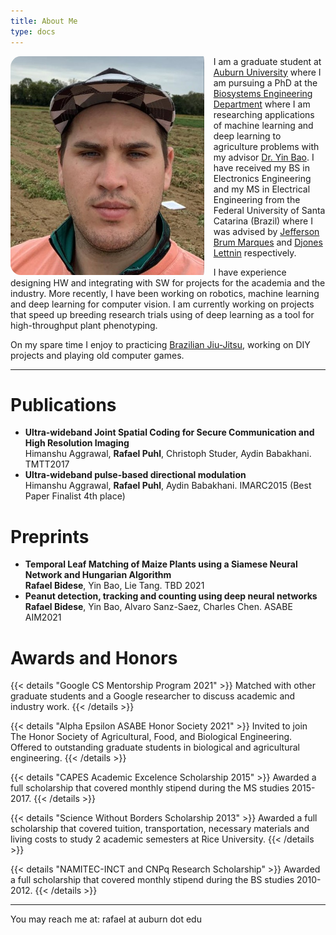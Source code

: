 ```yaml
---
title: About Me
type: docs
---
```


<img src="rafael.jpeg" style="border-radius: 5%; float: left; padding-right: 15px; height: 350px">

I am a graduate student at <a href="/">Auburn University</a> where I am pursuing a PhD at the <a href="/">Biosystems Engineering Department</a> where I am researching applications of machine learning and deep learning to agriculture problems with my advisor <a href="/">Dr. Yin Bao</a>. I have received my BS in Electronics Engineering and my MS in Electrical Engineering from the Federal University of Santa Catarina (Brazil) where I was advised by <a href="/">Jefferson Brum Marques</a> and <a href="/">Djones Lettnin</a> respectively.

I have experience designing HW and integrating with SW for projects for the academia and the industry. More recently, I have been working on robotics, machine learning and deep learning for computer vision. I am currently working on projects that speed up breeding research trials using of deep learning as a tool for high-throughput plant phenotyping.

On my spare time I enjoy to practicing <a href="/">Brazilian Jiu-Jitsu</a>, working on DIY projects and playing old computer games.

---

# Publications
- **Ultra-wideband Joint Spatial Coding for Secure Communication and High Resolution Imaging**\
Himanshu Aggrawal, **Rafael Puhl**, Christoph Studer, Aydin Babakhani. TMTT2017
- **Ultra-wideband pulse-based directional modulation**\
Himanshu Aggrawal, **Rafael Puhl**, Aydin Babakhani. IMARC2015 (Best Paper Finalist 4th place)

# Preprints
- **Temporal Leaf Matching of Maize Plants using a Siamese Neural Network and Hungarian Algorithm**\
**Rafael Bidese**, Yin Bao, Lie Tang. TBD 2021
- **Peanut detection, tracking and counting using deep neural networks**\
**Rafael Bidese**, Yin Bao, Alvaro Sanz-Saez, Charles Chen. ASABE AIM2021


# Awards and Honors

{{< details "Google CS Mentorship Program 2021" >}}
Matched with other graduate students and a Google researcher to discuss academic and industry work.
{{< /details >}}

{{< details "Alpha Epsilon ASABE Honor Society 2021" >}}
Invited to join The Honor Society of Agricultural, Food, and Biological Engineering. Offered to outstanding graduate students in biological and agricultural engineering.
{{< /details >}}

{{< details "CAPES Academic Excelence Scholarship 2015" >}}
Awarded a full scholarship that covered monthly stipend during the MS studies 2015-2017.
{{< /details >}}

{{< details "Science Without Borders Scholarship 2013" >}}
Awarded a full scholarship that covered tuition, transportation, necessary materials and living costs to study 2 academic semesters at Rice University.
{{< /details >}}

{{< details "NAMITEC-INCT and CNPq Research Scholarship" >}}
Awarded a full scholarship that covered monthly stipend during the BS studies 2010-2012.
{{< /details >}}

---

You may reach me at: rafael at auburn dot edu